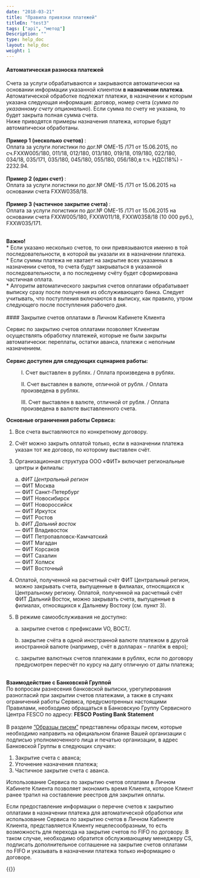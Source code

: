 ```yaml
---
date: "2018-03-21"
title: "Правила привязки платежей"
titleEn: "test3"
tags: ["api", "метод"]
Description: ""
type: help_doc
layout: help_doc
weight: 1
---
```


#### Автоматическая разноска платежей

Счета за услуги обрабатываются и закрываются автоматически на основании информации указанной клиентом <b>в назначении платежа</b>.  <br/> Автоматической обработке подлежат платежи, в назначении к которым указана следующая информация: договор, номер счета (<i>сумма по указанному счету опционально</i>). 
Если сумма по счету не указана, то будет закрыта полная сумма счета. 
<br/>
Ниже приводятся примеры назначения платежа, которые будут автоматически обработаны. <br/>
<br/>
<b>Пример 1 (несколько счетов) </b>: <br/>
Оплата за услуги логистики по дог.№ OME-15 /171 от 15.06.2015, по сч.FXXW005/180, 011/18, 012/180, 013/180, 019/18, 019/180, 022/180, 034/18, 035/171, 035/180, 045/180, 055/180, 056/180,в т.ч. НДС(18%) - 2232.94. <br/>
<br/>
<b>Пример 2 (один счет) </b>: <br/>
Оплата за услуги логистики по дог.№ OME-15 /171 от 15.06.2015 на основании счета FXXW0358/18. <br/>
<br/>
<b>Пример 3 (частичное закрытие счета) </b>: <br/>
Оплата за услуги логистики по дог.№ OME-15 /171 от 15.06.2015 на основании счета FXXW005/180, FXXW011/18, FXXW0358/18 (10 000 руб.), FXXW035/171. <br/>
<br/>

<div class="pixxett-alert pixxett-alert-icon alert11-light">
  <i class="fa fa-exclamation-circle"></i><b>Важно!</b> <br/> 
* Если указано несколько счетов, то они привязываются именно в той последовательности, в которой вы указали их в назначении платежа. <br/>
* Если суммы платежа не хватает на закрытие всех указанных в назначении счетов, то счета будут закрываться в указанной последовательности, а по последнему счёту будет сформирована частичная оплата. 
<br/>
* Алгоритм автоматического закрытия счетов оплатами обрабатывает выписку сразу после получения из обслуживающего банка. Следует учитывать, что поступления включаются в выписку, как правило, утром следующего после поступления рабочего дня. <br/>
</div>
<br/>
#### Закрытие счетов оплатами в Личном Кабинете Клиента

Сервис по закрытию счетов оплатами позволяет Клиентам осуществлять обработку платежей, которые не были закрыты автоматически: переплаты, остатки аванса, платежи с неполным назначением.
<br/>
<br/>
<b>Сервис доступен для следующих сценариев работы:</b>

<p style="margin-left: 40px">I.	Счет выставлен в рублях. / Оплата произведена в рублях.</p>

<p style="margin-left: 40px">II.	Cчет выставлен в валюте, отличной от рубля. / Оплата произведена в рублях.</p>

<p style="margin-left: 40px">III.	Счет выставлен в валюте, отличной от рубля. / Оплата произведена в валюте выставленного счета.
<br/>


<b>Основные ограничения работы Сервиса:</b>

1.	Все счета выставляются по конкретному договору.
2.	Счёт можно закрыть оплатой только, если в назначении платежа указан тот же договор, по которому выставлен счёт.
3.	Организационная структура ООО «ФИТ» включает региональные центры и филиалы:

    a.	<i>ФИТ Центральный регион</i> <br/>
            — ФИТ Москва  
            — ФИТ Санкт-Петербург  
            — ФИТ Новосибирск  
            — ФИТ Новороссийск  
            — ФИТ Иркутск  
            — ФИТ Ростов  
    b.	<i>ФИТ Дальний восток</i> <br/>
            — ФИТ Владивосток  
            — ФИТ Петропавловск-Камчатский  
            — ФИТ Магадан  
            — ФИТ Корсаков  
            — ФИТ Сахалин   
            — ФИТ Холмск  
            — ФИТ Восточный  
4.	Оплатой, полученной на расчетный счёт ФИТ Центральный регион, можно закрывать счета, выпущенные в филиалах, относящихся к Центральному региону. Оплатой, полученной на расчетный счёт ФИТ Дальний Восток, можно закрывать счета, выпущенные в филиалах, относящихся к Дальнему Востоку (см. пункт 3).

5.	В режиме самообслуживания не доступно:

	a.	закрытие счетов с префиксами VO, ВОСТ/.

	b.	закрытие счёта в одной иностранной валюте платежом в другой иностранной валюте (например, счёт в долларах – платёж в евро); 

	c.	закрытие валютных счетов платежами в рублях, если по договору предусмотрен пересчёт по курсу на дату отличную от даты платежа;

<br/>
<b>Взаимодействие с Банковской Группой</b>
<br/>

<div class="pixxett-alert pixxett-alert-icon alert11-light">
  <i class="fa fa-exclamation-circle"></i> 
По вопросам разнесения банковской выписки, урегулирования разногласий при закрытии счетов платежами, а также в случаях ограничений работы Сервиса, предусмотренных настоящими Правилами, необходимо обращаться в Банковскую Группу Сервисного Центра FESCO  по адресу: <b> FESCO Posting Bank Statement  <ercpostbank@fesco.com> </b>
</div>
<br/>
В разделе <a href=/help/payments_and_invoices/instruction_of_binding/sample_letter/ target="_blank">”Образцы писем”</a> представлены образцы писем, которые необходимо направить на официальном бланке Вашей организации с подписью уполномоченного лица и печатью организации, в адрес Банковской Группы в следующих случаях:

1.	Закрытие счета с аванса; <br/>
2.	Уточнение назначения платежа; <br/>
3.	Частичное закрытие счета с аванса. <br/>

Использование Сервиса по закрытию счетов оплатами в Личном Кабинете Клиента позволяет экономить время Клиента, которое Клиент ранее тратил на составление реестров для закрытия оплаты.
<br/>

Если предоставление информации о перечне счетов к закрытию оплатами в назначении платежа для автоматической обработки или использование Сервиса по закрытию счетов в Личном Кабинете Клиента, представляется Клиенту нецелесообразным, то есть возможность для перехода на закрытие счетов по FIFO по договору. В таком случае, необходимо обратится обслуживающему менеджеру CS, подписать дополнительное соглашение на закрытие счетов оплатами по FIFO и указывать в назначении платежа только информацию о договоре. <br/>

{{<isHelpful>}}
